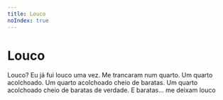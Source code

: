 ```yaml
---
title: Louco
noIndex: true
---
```


# Louco

Louco? Eu já fui louco uma vez. Me trancaram num quarto. Um quarto acolchoado. Um quarto acolchoado cheio de baratas. Um quarto acolchoado cheio de baratas de verdade. E baratas… me deixam louco

